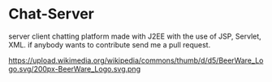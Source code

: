 # Chat-Server

server client chatting platform made with J2EE with the use of JSP, Servlet, XML.
if anybody wants to contribute send me a pull request.

  https://upload.wikimedia.org/wikipedia/commons/thumb/d/d5/BeerWare_Logo.svg/200px-BeerWare_Logo.svg.png
  


